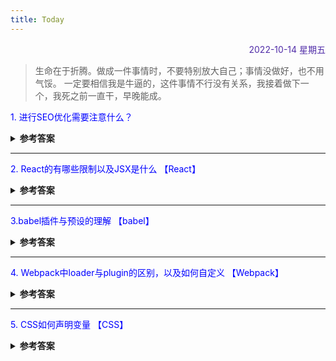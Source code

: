 ```yaml
---
title: Today
---
```


<div align="right" style="color:#512DA8">2022-10-14 星期五</div> 

> 生命在于折腾。做成一件事情时，不要特别放大自己；事情没做好，也不用气馁。 一定要相信我是牛逼的，这件事情不行没有关系，我接着做下一个，我死之前一直干，早晚能成。

<p style="color:blue">1. 进行SEO优化需要注意什么？</p>
<details>
<summary><b>参考答案</b></summary>
<p>

- 合理的title、description、 keywords:搜索对着三项的权重逐个减小，title强调重点，description把页面内容高度概括(不可过分堆砌关键词)、keywords列出重要关键词。
- 重要内容不用js输出，爬虫不会执行js获取内容  
- 非装饰性图片必须加alt
- 提高网站速度(网站速度是搜索引擎排序的一个重要指标)
- 谨慎使用display属性
- 减少使用iframe框架
- 服务端渲染
……

</p>
</details>

<hr/>
<p style="color:blue">2. React的有哪些限制以及JSX是什么 【React】 </p>
<details>
<summary><b>参考答案</b></summary>
<p>

React的限制如下：

- React 只是一个库，而不是一个完整的框架
- 它的库非常庞大，需要时间来理解
- 新手程序员可能很难理解
- 编码变得复杂，因为它使用内联模板和 JSX

JSX
- JSX 是J avaScript XML 的简写。是 React 使用的一种文件，它利用 JavaScript 的表现力和类似 HTML 的模板语法。这使得 HTML 文件非常容易理解。此文件能使应用非常可靠，并能够提高其性能

</p>
</details>

<hr/>
<p style="color:blue">3.babel插件与预设的理解 【babel】 </p>
<details>
<summary><b>参考答案</b></summary>
<p>

- babel的核心是插件，babel的所有工作都是由插件完成的。
- babel预设是指：将一系列的常用插件集中在一个篮子里`babel/preset-env`,这样就不用单独的去一个一个安装babel提高的必要插件了 。  
```
{
  "plugins": [],
  "presets": [
    "@babel/preset-env"
  ]
}
```

</p>
</details>

<hr/>
<p style="color:blue">4. Webpack中loader与plugin的区别，以及如何自定义 【Webpack】 </p>

<details>
<summary><b>参考答案</b></summary>
<p>

**区别**
- loader本身就只是一个函数，在该函数中对接收到的内容进行转换。它是个翻译官，它在modules的rules中配置，内部包含test、loader和options属性。
- Plugin就是插件，基于事件流。Webpack在运行当中会去广播一些事件，plugin去监听这些事件，然后干活。plugin单独配置，通过构造函数传入参数生效。

**自定义loader**
- loader本质上是一个函数
- 因为函数中的this作为上下文会被webpack填充，因此不能将loader设为一个箭头函数
- 该函数接受一个参数，这个参数是webpack传递给loader的文件源内容

**自定义Plugin**
- webpack编译会创建两个核心对象：compiler和compilation
- compiler：包含了webpack环境的所有配置消息，包括options、loader和plugin，以及webpack整个生命周期相关的钩子
- compilation：作为Plugin内置事件回调函数的参数，包含了当前的模块资源、编译生成资源、变化的文件以及被跟踪依赖的状态信息。当检测到一个文件变化，一次新的compilation将被创建
```Javascript
// 导出一个函数，其中source为webpack传递给loader的输入参数--文件源内容
module.exports = function(source){
  const content = doSomething2JsString(source);
  // 如果loader配置了options对象，那么this.query将指向options
  const options = this.query
  this.fallback(null,content) //异步
  return content; //同步
}
```
自定义Plugin，需要遵循的规范是：插件必须是一个函数或是包含apply方法的对象，这样才能访问compiler实例
```javascript
class MyPlugin{
  //Webpack会调用MyPlugin实例的apply方法给插件实例传入compiler对象
  apply(compiler){
    // 找到合适的事件钩子，实现自己的插件
    compiler.hooks.emit.tap('MyPlugin',compilation=>{
      //do something
    })
  }
}
```

</p>
</details>

<hr/>
<p style="color:blue">5. CSS如何声明变量 【CSS】</p>

<details>
<summary><b>参考答案</b></summary>
<p>

- 变量声明的时候变量名前面要加两根连接线 `--`
- var()函数用于读取变量

[更多内容](https://www.ruanyifeng.com/blog/2017/05/css-variables.html)

</p>
</details>